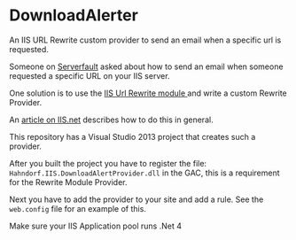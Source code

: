 # DownloadAlerter
An IIS URL Rewrite custom provider to send an email when a specific url is requested.

Someone on [Serverfault](http://serverfault.com/questions/667999/iis-how-to-receive-an-email-notification-when-file-is-downloaded-using-a-direct/668051 "Link to article") asked about how to send an email when someone requested a specific URL on your IIS server.

One solution is to use the [IIS Url Rewrite module ](http://www.iis.net/downloads/microsoft/url-rewrite) and write a custom Rewrite Provider.

An [article on IIS.net](http://www.iis.net/learn/extensions/url-rewrite-module/developing-a-custom-rewrite-provider-for-url-rewrite-module) describes how to do this in general.

This repository has a Visual Studio 2013 project that creates such a provider.

After you built the project you have to register the file: `Hahndorf.IIS.DownloadAlertProvider.dll` in the GAC, this is a requirement for the Rewrite Module Provider.

Next you have to add the provider to your site and add a rule. See the `web.config` file for an example of this.

Make sure your IIS Application pool runs .Net 4